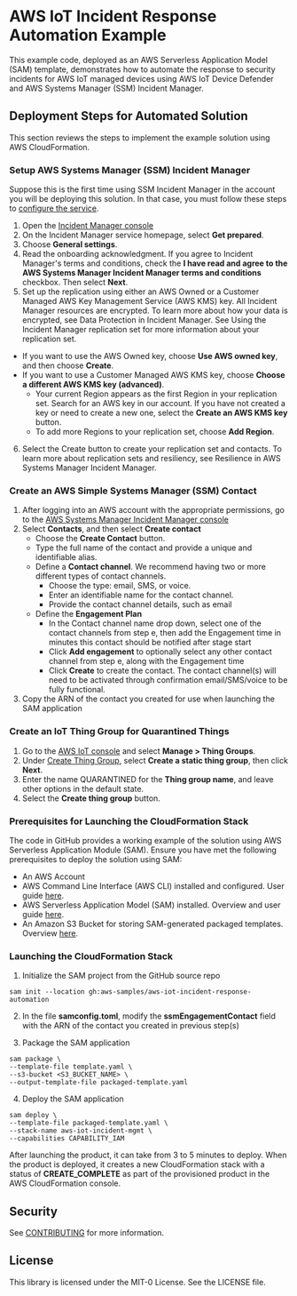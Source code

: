 # AWS IoT Incident Response Automation Example #

This example code, deployed as an AWS Serverless Application Model (SAM) template, demonstrates how to automate the response to security incidents for AWS IoT managed devices using AWS IoT Device Defender and AWS Systems Manager (SSM) Incident Manager. 

## Deployment Steps for Automated Solution ##

This section reviews the steps to implement the example solution using AWS CloudFormation.

### Setup AWS Systems Manager (SSM) Incident Manager ###

Suppose this is the first time using SSM Incident Manager in the account you will be deploying this solution. In that case, you must follow these steps to [configure the service](https://docs.aws.amazon.com/incident-manager/latest/userguide/disaster-recovery-resiliency.html).

1. Open the [Incident Manager console](https://console.aws.amazon.com/systems-manager/incidents/home)
2. On the Incident Manager service homepage, select **Get prepared**.
3. Choose **General settings**.
4. Read the onboarding acknowledgment. If you agree to Incident Manager's terms and conditions, check the **I have read and agree to the AWS Systems Manager Incident Manager terms and conditions** checkbox. Then select **Next**.
5. Set up the replication using either an AWS Owned or a Customer Managed AWS Key Management Service (AWS KMS) key. All Incident Manager resources are encrypted. To learn more about how your data is encrypted, see Data Protection in Incident Manager. See Using the Incident Manager replication set for more information about your replication set.
 - If you want to use the AWS Owned key, choose **Use AWS owned key**, and then choose **Create**.
 - If you want to use a Customer Managed AWS KMS key, choose **Choose a different AWS KMS key (advanced)**.
    - Your current Region appears as the first Region in your replication set. Search for an AWS key in our account. If you have not created a key or need to create a new one, select the **Create an AWS KMS key** button.
    - To add more Regions to your replication set, choose **Add Region**.
6. Select the Create button to create your replication set and contacts. To learn more about replication sets and resiliency, see Resilience in AWS Systems Manager Incident Manager.

### Create an AWS Simple Systems Manager (SSM) Contact ###

1. After logging into an AWS account with the appropriate permissions, go to the [AWS Systems Manager Incident Manager console](https://console.aws.amazon.com/systems-manager/incidents/home)
2. Select **Contacts**, and then select **Create contact**
    - Choose the **Create Contact** button.
    - Type the full name of the contact and provide a unique and identifiable alias.
    - Define a **Contact channel**. We recommend having two or more different types of contact channels.
        - Choose the type: email, SMS, or voice.
        - Enter an identifiable name for the contact channel.
        - Provide the contact channel details, such as email
    - Define the **Engagement Plan**
        - In the Contact channel name drop down, select one of the contact channels from step e, then add the Engagement time in minutes this contact should be notified after stage start
        - Click **Add engagement** to optionally select any other contact channel from step e, along with the Engagement time
        - Click **Create** to create the contact. The contact channel(s) will need to be activated through confirmation email/SMS/voice to be fully functional.
3. Copy the ARN of the contact you created for use when launching the SAM application

### Create an IoT Thing Group for Quarantined Things ###

1. Go to the [AWS IoT console](https://console.aws.amazon.com/iot/home) and select **Manage > Thing Groups**.
2. Under [Create Thing Group](https://console.aws.amazon.com/iot/home?#/create/thing-group-options), select **Create a static thing group**, then click **Next**.
3. Enter the name QUARANTINED for the **Thing group name**, and leave other options in the default state.
4. Select the **Create thing group** button.

### Prerequisites for Launching the CloudFormation Stack ###

The code in GitHub provides a working example of the solution using AWS Serverless Application Module (SAM). Ensure you have met the following prerequisites to deploy the solution using SAM:

- An AWS Account
- AWS Command Line Interface (AWS CLI) installed and configured. User guide [here](https://docs.aws.amazon.com/cli/latest/userguide/getting-started-install.html).
- AWS Serverless Application Model (SAM) installed. Overview and user guide [here](https://docs.aws.amazon.com/serverless-application-model/latest/developerguide/serverless-sam-cli-install.html).
- An Amazon S3 Bucket for storing SAM-generated packaged templates. Overview [here](https://docs.aws.amazon.com/AmazonS3/latest/userguide/create-bucket-overview.html).

### Launching the CloudFormation Stack ###

1. Initialize the SAM project from the GitHub source repo

```
sam init --location gh:aws-samples/aws-iot-incident-response-automation
```

2. In the file **samconfig.toml**, modify the **ssmEngagementContact** field with the ARN of the contact you created in previous step(s)

3. Package the SAM application

```
sam package \
--template-file template.yaml \
--s3-bucket <S3_BUCKET_NAME> \
--output-template-file packaged-template.yaml
```

4. Deploy the SAM application

```
sam deploy \
--template-file packaged-template.yaml \
--stack-name aws-iot-incident-mgmt \
--capabilities CAPABILITY_IAM
```

After launching the product, it can take from 3 to 5 minutes to deploy. When the product is deployed, it creates a new CloudFormation stack with a status of **CREATE_COMPLETE** as part of the provisioned product in the AWS CloudFormation console.







## Security

See [CONTRIBUTING](CONTRIBUTING.md#security-issue-notifications) for more information.

## License

This library is licensed under the MIT-0 License. See the LICENSE file.

